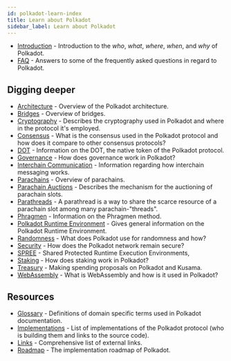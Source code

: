 ```yaml
---
id: polkadot-learn-index
title: Learn about Polkadot
sidebar_label: Learn about Polkadot
---
```


- [Introduction](polkadot-learn-introduction) - Introduction to the _who_, _what_, _where_, _when_, and _why_ of Polkadot.
- [FAQ](polkadot-learn-faq) - Answers to some of the frequently asked questions in regard to Polkadot.

## Digging deeper

- [Architecture](polkadot-learn-architecture) - Overview of the Polkadot architecture.
- [Bridges](polkadot-learn-bridges) - Overview of bridges.
- [Cryptography](polkadot-learn-cryptography) - Describes the cryptography used in Polkadot and where in the protocol it's employed.
- [Consensus](polkadot-learn-consensus) - What is the consensus used in the Polkadot protocol and how does it compare to other consensus protocols?
- [DOT](polkadot-learn-DOT) - Information on the DOT, the native token of the Polkadot protocol.
- [Governance](polkadot-learn-governance) - How does governance work in Polkadot?
- [Interchain Communication](polkadot-learn-interchain) - Information regarding how interchain messaging works.
- [Parachains](polkadot-learn-parachains) - Overview of parachains.
- [Parachain Auctions](polkadot-learn-auction) - Describes the mechanism for the auctioning of parachain slots.
- [Parathreads](polkadot-learn-parathreads) - A parathread is a way to share the scarce resource of a parachain slot among many parachain-"threads".
- [Phragmen](polkadot-learn-phragmen) - Information on the Phragmen method.
- [Polkadot Runtime Environment](polkadot-learn-PRE) - Gives general information on the Polkadot Runtime Environment.
- [Randomness](polkadot-learn-randomness) - What does Polkadot use for randomness and how?
- [Security](polkadot-learn-security) - How does the Polkadot network remain secure?
- [SPREE](polkadot-learn-spree) - Shared Protected Runtime Execution Environments,
- [Staking](polkadot-learn-staking) - How does staking work in Polkadot?
- [Treasury](polkadot-learn-treasury) - Making spending proposals on Polkadot and Kusama.
- [WebAssembly](polkadot-learn-wasm) - What is WebAssembly and how is it used in Polkadot?

## Resources

- [Glossary](glossary) - Definitions of domain specific terms used in Polkadot documentation.
- [Implementations](polkadot-learn-implementations) - List of implementations of the Polkadot protocol (who is building them and links to the source code).
- [Links](polkadot-learn-relevant-links) - Comprehensive list of external links.
- [Roadmap](polkadot-learn-roadmap) - The implementation roadmap of Polkadot.
